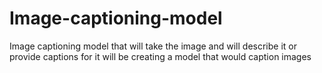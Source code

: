 # Image-captioning-model
Image captioning model that will take the image and will describe it or provide captions for it
will be  creating a model that would caption images
